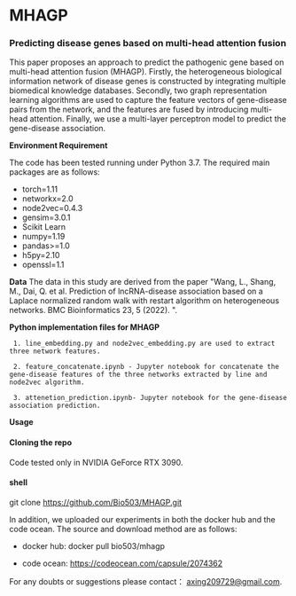# MHAGP
### Predicting disease genes based on multi-head attention fusion

This paper proposes an approach to predict the pathogenic gene based on multi-head attention fusion (MHAGP). Firstly, the heterogeneous biological information network of disease genes is constructed by integrating multiple biomedical knowledge databases. Secondly, two graph representation learning algorithms are used to capture the feature vectors of gene-disease pairs from the network, and the features are fused by introducing multi-head attention. Finally, we use a multi-layer perceptron model to predict the gene-disease association.

**Environment Requirement**

The code has been tested running under Python 3.7. The  required main packages are as follows:
* torch=1.11
* networkx=2.0
* node2vec=0.4.3
* gensim=3.0.1
* Scikit Learn
* numpy=1.19
* pandas>=1.0
* h5py=2.10
* openssl=1.1

**Data**
The data in this study are derived from the paper "Wang, L., Shang, M., Dai, Q. et al. Prediction of lncRNA-disease association based on a Laplace normalized random walk with restart algorithm on heterogeneous networks. BMC Bioinformatics 23, 5 (2022). ".

**Python implementation files for MHAGP**


     1. line_embedding.py and node2vec_embedding.py are used to extract three network features.

     2. feature_concatenate.ipynb - Jupyter notebook for concatenate the gene-disease features of the three networks extracted by line and node2vec algorithm.

     3. attenetion_prediction.ipynb- Jupyter notebook for the gene-disease association prediction.

**Usage**

#### Cloning the repo
Code tested only in NVIDIA GeForce RTX 3090.

#### shell
git clone https://github.com/Bio503/MHAGP.git

In addition, we uploaded our experiments in both the docker hub and the code ocean. The source and download method are as follows:

* docker hub: docker pull bio503/mhagp

* code ocean: https://codeocean.com/capsule/2074362

For any doubts or suggestions please contact：
axing209729@gmail.com.

